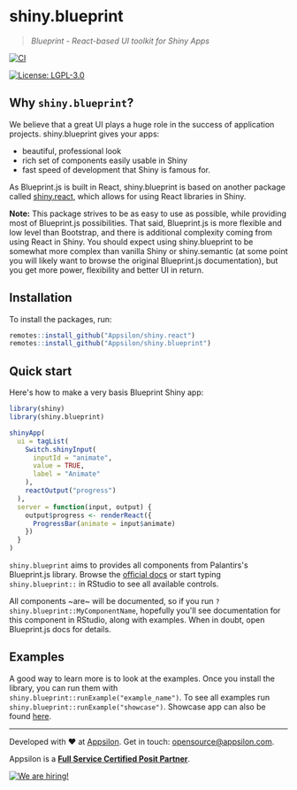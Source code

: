 # shiny.blueprint

> _Blueprint - React-based UI toolkit for Shiny Apps_

<!-- badges: start -->
<!-- [![CRAN](https://www.r-pkg.org/badges/version/shiny.blueprint)](https://cran.r-project.org/package=shiny.blueprint) -->

[![CI](https://github.com/Appsilon/shiny.blueprint/actions/workflows/ci.yml/badge.svg)](https://github.com/Appsilon/shiny.blueprint/actions/workflows/ci.yml)

<!-- [![downloads monthly](https://cranlogs.r-pkg.org/badges/shiny.blueprint)](https://CRAN.R-project.org/package=shiny.blueprint) -->
<!-- [![downloads total](https://cranlogs.r-pkg.org/badges/grand-total/shiny.blueprint)](https://CRAN.R-project.org/package=shiny.blueprint) -->

[![License: LGPL-3.0](https://img.shields.io/badge/License-LGPL--3.0-blue.svg)](https://opensource.org/licenses/LGPL-3.0)

<!-- badges: end -->

## Why `shiny.blueprint`?

We believe that a great UI plays a huge role in the success of application projects. shiny.blueprint gives your apps:

- beautiful, professional look
- rich set of components easily usable in Shiny
- fast speed of development that Shiny is famous for.

As Blueprint.js is built in React, shiny.blueprint is based on another package called [shiny.react](https://github.com/Appsilon/shiny.react), which allows for using React libraries in Shiny.

**Note:** This package strives to be as easy to use as possible, while providing most of Blueprint.js possibilities. That said, Blueprint.js is more flexible and low level than Bootstrap, and there is additional complexity coming from using React in Shiny. You should expect using shiny.blueprint to be somewhat more complex than vanilla Shiny or shiny.semantic (at some point you will likely want to browse the original Blueprint.js documentation), but you get more power, flexibility and better UI in return.

## Installation

To install the packages, run:

```R
remotes::install_github("Appsilon/shiny.react")
remotes::install_github("Appsilon/shiny.blueprint")
```

## Quick start

Here's how to make a very basis Blueprint Shiny app:

```r
library(shiny)
library(shiny.blueprint)

shinyApp(
  ui = tagList(
    Switch.shinyInput(
      inputId = "animate",
      value = TRUE,
      label = "Animate"
    ),
    reactOutput("progress")
  ),
  server = function(input, output) {
    output$progress <- renderReact({
      ProgressBar(animate = input$animate)
    })
  }
)
```

`shiny.blueprint` aims to provides all components from Palantirs's Blueprint.js library.
Browse the [official docs](https://blueprintjs.com/)
or start typing `shiny.blueprint::` in RStudio to see all available controls.

All components ~are~ will be documented, so if you run `?shiny.blueprint::MyComponentName`, hopefully you'll see documentation for this component in RStudio, along with examples. When in doubt, open Blueprint.js docs for details.

## Examples

A good way to learn more is to look at the examples. Once you install the library, you can run them with `shiny.blueprint::runExample("example_name")`. To see all examples run `shiny.blueprint::runExample("showcase")`. Showcase app can also be found [here](https://connect.appsilon.com/shiny-blueprint-showcase/).

---

Developed with :heart: at [Appsilon](https://appsilon.com).
Get in touch: <opensource@appsilon.com>.

Appsilon is a
[**Full Service Certified Posit Partner**](https://posit.co/certified-partners/).

<a href="https://appsilon.com/careers/">
  <img src="http://d2v95fjda94ghc.cloudfront.net/hiring.png" alt="We are hiring!">
</a>
